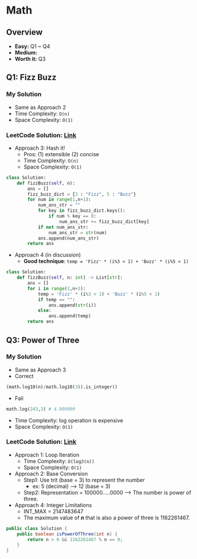 # Math
## Overview
*   **Easy:** Q1 ~ Q4
*   **Medium:**
*   **Worth it:** Q3
## Q1: Fizz Buzz
### My Solution
*   Same as Approach 2
*   Time Complexity: `O(n)`
*   Space Complexity: `O(1)`
### LeetCode Solution: [Link](https://leetcode.com/problems/fizz-buzz/solution/)
*   Approach 3: Hash it!
    *  Pros: (1) extensible (2) concise
    *  Time Complexity: `O(n)`
    *  Space Complexity: `O(1)`
```python
class Solution:
    def fizzBuzz(self, n):
        ans = []
        fizz_buzz_dict = {3 : "Fizz", 5 : "Buzz"}
        for num in range(1,n+1):
            num_ans_str = ""
            for key in fizz_buzz_dict.keys():
                if num % key == 0:
                    num_ans_str += fizz_buzz_dict[key]
            if not num_ans_str:
                num_ans_str = str(num)
            ans.append(num_ans_str)  
        return ans
```
*   Approach 4 (in discussion)
    *   **Good technique**: `temp = 'Fizz' * (i%3 < 1) + 'Buzz' * (i%5 < 1)`
```python
class Solution:
    def fizzBuzz(self, n: int) -> List[str]:
        ans = []
        for i in range(1,n+1):
            temp = 'Fizz' * (i%3 < 1) + 'Buzz' * (i%5 < 1)
            if temp == "":
                ans.append(str(i))
            else:
                ans.append(temp)
        return ans
```
## Q3: Power of Three
### My Solution
*   Same as Approach 3
*   Correct
```python
(math.log10(n)/math.log10(3)).is_integer()
```
*   Fail
```python
math.log(243,3) # 4.999999
```
*   Time Complexity: log operation is expensive
*   Space Complexity: `O(1)`
### LeetCode Solution: [Link](https://leetcode.com/problems/power-of-three/solution/)
*   Approach 1: Loop Iteration
    *   Time Complexity: `O(log3(n))`
    *   Space Complexity: `O(1)`
*   Approach 2: Base Conversion
    *   Step1: Use trit (base = 3) to represent the number
        *   ex: 5 (decimal) --> 12 (base = 3)
    *   Step2: Representation = 100000.....0000 --> The number is power of three.    
*   Approach 4: Integer Limitations
    *   INT_MAX = 2147483647
    *   The maximum value of ***n*** that is also a power of three is 1162261467.
```java
public class Solution {
    public boolean isPowerOfThree(int n) {
        return n > 0 && 1162261467 % n == 0;
    }
}
```